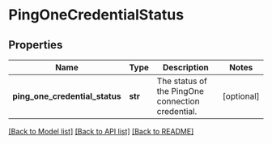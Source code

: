 # PingOneCredentialStatus

## Properties
Name | Type | Description | Notes
------------ | ------------- | ------------- | -------------
**ping_one_credential_status** | **str** | The status of the PingOne connection credential. | [optional] 

[[Back to Model list]](../README.md#documentation-for-models) [[Back to API list]](../README.md#documentation-for-api-endpoints) [[Back to README]](../README.md)


